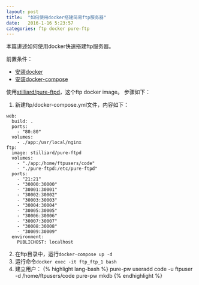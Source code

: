 ```yaml
---
layout: post
title:  "如何使用docker搭建简易ftp服务器"
date:   2016-1-16 5:23:57
categories: ftp docker pure-ftp
---
```


本篇讲述如何使用docker快速搭建ftp服务器。

前置条件：
* [安装docker]()
* [安装docker-compose]()

使用[stilliard/pure-ftpd](stilliard/pure-ftpd)，这个ftp docker image。
步骤如下：

1. 新建ftp/docker-compose.yml文件，内容如下：
```
web:
  build: .
  ports:
    - "80:80"
  volumes:
    - ./app:/usr/local/nginx
ftp:
  image: stilliard/pure-ftpd
  volumes:
    - "./app:/home/ftpusers/code"
    - "./pure-ftpd:/etc/pure-ftpd"
  ports:
    - "21:21"
    - "30000:30000"
    - "30001:30001"
    - "30002:30002"
    - "30003:30003"
    - "30004:30004"
    - "30005:30005"
    - "30006:30006"
    - "30007:30007"
    - "30008:30008"
    - "30009:30009"
  environment:
    PUBLICHOST: localhost
```

2. 在ftp目录中，运行`docker-compose up -d`
3. 运行命令`docker exec -it ftp_ftp_1 bash`
4. 建立用户：
{% highlight lang-bash %}
pure-pw useradd code -u ftpuser -d /home/ftpusers/code
pure-pw mkdb
{% endhighlight %}

[stilliard/pure-ftpd]: https://hub.docker.com/r/stilliard/pure-ftpd/
